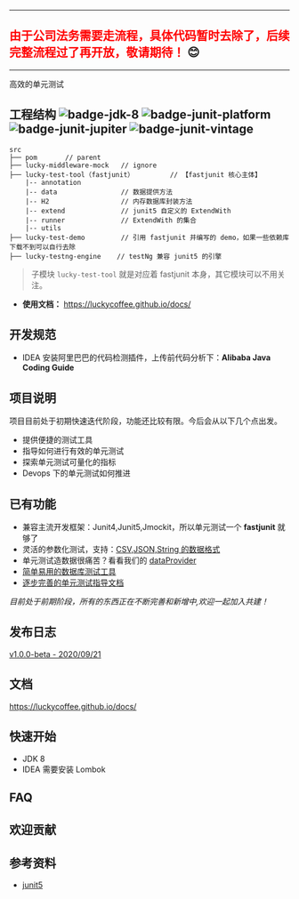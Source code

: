 

---
## <font color="red">由于公司法务需要走流程，具体代码暂时去除了，后续完整流程过了再开放，敬请期待！ </font> :blush:

---
 高效的单元测试


## 工程结构  ![badge-jdk-8] ![badge-junit-platform] ![badge-junit-jupiter] ![badge-junit-vintage]

```
src
├── pom       // parent 
├── lucky-middleware-mock   // ignore
├── lucky-test-tool（fastjunit）         // 【fastjunit 核心主体】
    |-- annotation
    |-- data                // 数据提供方法
    |-- H2                  // 内存数据库封装方法
    |-- extend              // junit5 自定义的 ExtendWith
    |-- runner              // ExtendWith 的集合
    |-- utils          
├── lucky-test-demo         // 引用 fastjunit 并编写的 demo，如果一些依赖库下载不到可以自行去除      
├── lucky-testng-engine    // testNg 兼容 junit5 的引擎 
```

> 子模块 `lucky-test-tool` 就是对应着 fastjunit 本身，其它模块可以不用关注。

- **使用文档：** https://luckycoffee.github.io/docs/


## 开发规范 ##
- IDEA 安装阿里巴巴的代码检测插件，上传前代码分析下：**Alibaba Java Coding Guide**

## 项目说明
项目目前处于初期快速迭代阶段，功能还比较有限。今后会从以下几个点出发。

- 提供便捷的测试工具
- 指导如何进行有效的单元测试
- 探索单元测试可量化的指标
- Devops 下的单元测试如何推进

## 已有功能 ##

- 兼容主流开发框架：Junit4,Junit5,Jmockit，所以单元测试一个 **fastjunit** 就够了
- 灵活的参数化测试，支持：[CSV,JSON,String 的数据格式](https://luckycoffee.github.io/docs/test-basic/parameter-csv/)
- 单元测试造数据很痛苦？看看我们的 [dataProvider](https://luckycoffee.github.io/docs/test-basic/dataProvider/)
- [简单易用的数据库测试工具](https://luckycoffee.github.io/docs/db/h2/)
- [逐步完善的单元测试指导文档](https://luckycoffee.github.io/docs/)

*目前处于前期阶段，所有的东西正在不断完善和新增中,欢迎一起加入共建！*



## 发布日志 ##

[v1.0.0-beta - 2020/09/21](https://luckycoffee.github.io/docs/changelog/)

## 文档

https://luckycoffee.github.io/docs/

## 快速开始 ##
- JDK 8
- IDEA 需要安装 Lombok


## FAQ ##


## 欢迎贡献


## 参考资料

- [junit5](https://junit.org/junit5/docs/current/user-guide/)





[badge-jdk-8]: https://img.shields.io/badge/jdk-8-lightgray.svg "JDK-8"
[badge-junit-platform]: https://img.shields.io/badge/junit-platform-brightgreen.svg "JUnit Platform"
[badge-junit-jupiter]: https://img.shields.io/badge/junit-jupiter-green.svg "JUnit Jupiter Engine"
[badge-junit-vintage]: https://img.shields.io/badge/junit-vintage-yellowgreen.svg "JUnit Vintage Engine"

